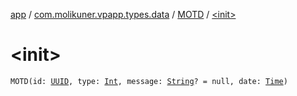 [app](../../index.md) / [com.molikuner.vpapp.types.data](../index.md) / [MOTD](index.md) / [&lt;init&gt;](./-init-.md)

# &lt;init&gt;

`MOTD(id: `[`UUID`](../../com.molikuner.types/-u-u-i-d/index.md)`, type: `[`Int`](https://kotlinlang.org/api/latest/jvm/stdlib/kotlin/-int/index.html)`, message: `[`String`](https://kotlinlang.org/api/latest/jvm/stdlib/kotlin/-string/index.html)`? = null, date: `[`Time`](../../com.molikuner.types/-time/index.md)`)`